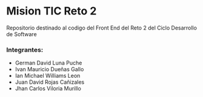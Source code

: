 <h1>Mision TIC Reto 2</h1>
Repositorio destinado al codigo del Front End del Reto 2 del Ciclo Desarrollo de Software<br />
<h3>Integrantes:</h3>
<ul>
  <li>German David Luna Puche</li>
  <li>Ivan Mauricio Dueñas Gallo</li>
  <li>Ian Michael Williams Leon</li>
  <li>Juan David Rojas Cañizales</li>
  <li>Jhan Carlos Viloria Murillo</li>
</ul>
